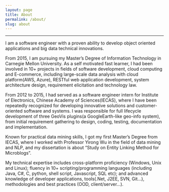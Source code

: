```yaml
---
layout: page
title: About
permalink: /about/
slug: about
---
```

--------

I am a software engineer with a proven ability to develop object oriented applications and big data technical innovations.

From 2015, I am pursuing my Master’s Degree of Information Technology in Carnegie Mellon University. As a self motivated fast learner, I had been involved in 10+ projects in fields of software development, cloud computing and E-commerce, including large-scale data analysis with cloud platform(AWS, Azure), RESTful web application development, system architecture design, requirement elicitation and technology law.

From 2012 to 2015, I had served as a software engineer intern for Institute of Electronics, Chinese Academy of Sciences(IECAS), where I have been repeatedly recognized for developing innovative solutions and customer-oriented software and systems. I was responsible for full lifecycle development of three GeoVis plugins(a GoogleEarth-like geo-info system), from initial requirement gathering to design, coding, testing, documentation and implementation. 

Known for practical data mining skills, I got my first Master’s Degree from IECAS, where I worked with Professor Yirong Wu in the field of data mining and NLP, and my dissertation is about “Study on Entity Linking Method for Microblogs”.

My technical expertise includes cross-platform proficiency (Windows, Unix and Linux); fluency in 10+ scripting/programming languages (including Java, C#, C, python, shell script, Javascript, SQL etc); and advanced knowledge of developer applications, tools(.Net, J2EE, SVN, Git…), methodologies and best practices (OOD, client/server…).